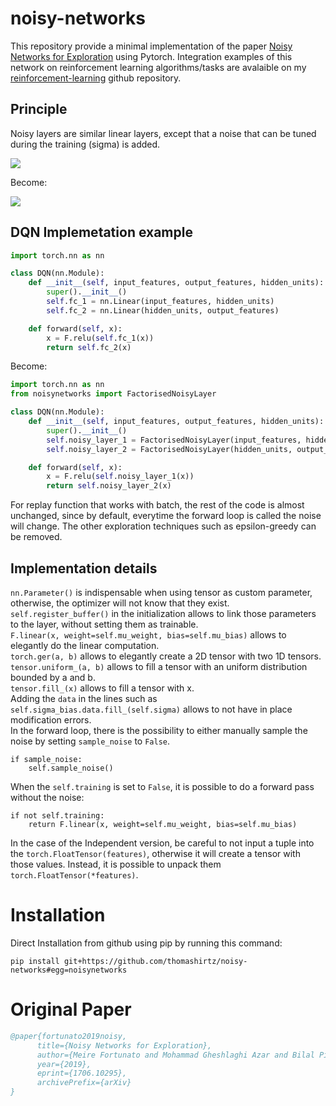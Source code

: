 # noisy-networks

This repository provide a minimal implementation of the paper [Noisy Networks for Exploration](https://arxiv.org/pdf/1706.10295.pdf) using Pytorch. Integration examples of this network on reinforcement learning algorithms/tasks are avalaible on my [reinforcement-learning](https://github.com/thomashirtz/reinforcement-learning) github repository.

## Principle 
Noisy layers are similar linear layers, except that a noise that can be tuned during the training (sigma) is added.

<img src="https://render.githubusercontent.com/render/math?math=\Large y=w x%2Bb">

Become:  

<img src="https://render.githubusercontent.com/render/math?math=\Large y=\left(\mu^{w}%2B\sigma^{w} \odot \varepsilon^{w}\right) x %2B \mu^{b}%2B\sigma^{b} \odot \varepsilon^{b}">

## DQN Implemetation example

```python
import torch.nn as nn

class DQN(nn.Module):
    def __init__(self, input_features, output_features, hidden_units):
        super().__init__()
        self.fc_1 = nn.Linear(input_features, hidden_units)
        self.fc_2 = nn.Linear(hidden_units, output_features)

    def forward(self, x):
        x = F.relu(self.fc_1(x))
        return self.fc_2(x)
```

Become:  

```python
import torch.nn as nn
from noisynetworks import FactorisedNoisyLayer

class DQN(nn.Module):
    def __init__(self, input_features, output_features, hidden_units):
        super().__init__()
        self.noisy_layer_1 = FactorisedNoisyLayer(input_features, hidden_units)
        self.noisy_layer_2 = FactorisedNoisyLayer(hidden_units, output_features)

    def forward(self, x):
        x = F.relu(self.noisy_layer_1(x))
        return self.noisy_layer_2(x)
```
For replay function that works with batch, the rest of the code is almost unchanged, since by default, everytime the forward loop is called the noise will change. The other exploration techniques such as epsilon-greedy can be removed.

## Implementation details

`nn.Parameter()` is indispensable when using tensor as custom parameter, otherwise, the optimizer will not know that they exist.  
`self.register_buffer()` in the initialization allows to link those parameters to the layer, without setting them as trainable.  
`F.linear(x, weight=self.mu_weight, bias=self.mu_bias)` allows to elegantly do the linear computation.  
`torch.ger(a, b)` allows to elegantly create a 2D tensor with two 1D tensors.  
`tensor.uniform_(a, b)` allows to fill a tensor with an uniform distribution bounded by a and b.  
`tensor.fill_(x)` allows to fill a tensor with x.  
Adding the `data` in the lines such as `self.sigma_bias.data.fill_(self.sigma)` allows to not have in place modification errors.  
In the forward loop, there is the possibility to either manually sample the noise by setting `sample_noise` to `False`.  
```
if sample_noise:
    self.sample_noise()
```

When the `self.training` is set to `False`, it is possible to do a forward pass without the noise:  
```
if not self.training:
    return F.linear(x, weight=self.mu_weight, bias=self.mu_bias)
```

In the case of the Independent version, be careful to not input a tuple into the `torch.FloatTensor(features)`, otherwise it will create a tensor with those values. Instead, it is possible to unpack them `torch.FloatTensor(*features)`.  

# Installation
Direct Installation from github using pip by running this command:
```shell
pip install git+https://github.com/thomashirtz/noisy-networks#egg=noisynetworks
```

# Original Paper
```BibTeX
@paper{fortunato2019noisy,
      title={Noisy Networks for Exploration}, 
      author={Meire Fortunato and Mohammad Gheshlaghi Azar and Bilal Piot and Jacob Menick and Ian Osband and Alex Graves and Vlad Mnih and Remi Munos and Demis Hassabis and Olivier Pietquin and Charles Blundell and Shane Legg},
      year={2019},
      eprint={1706.10295},
      archivePrefix={arXiv}
}
```

